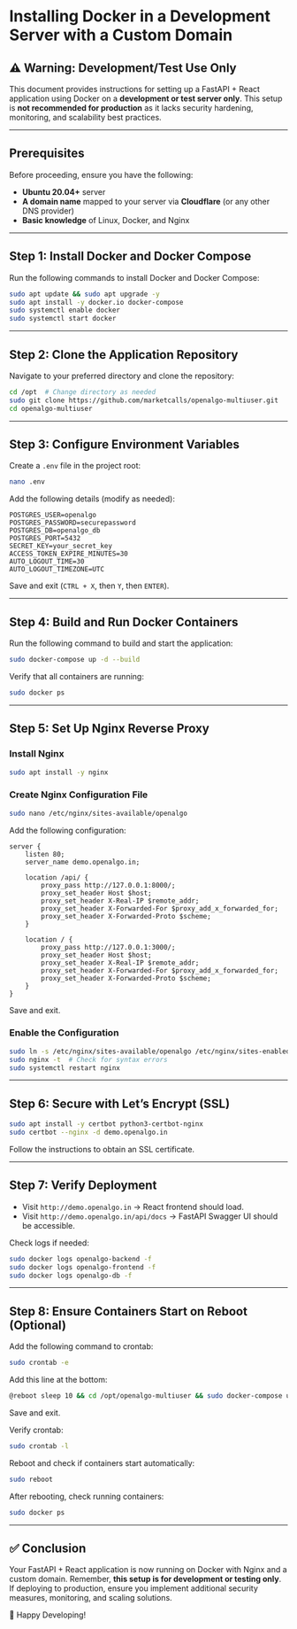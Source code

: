 # Installing Docker in a Development Server with a Custom Domain

## ⚠️ Warning: Development/Test Use Only
This document provides instructions for setting up a FastAPI + React application using Docker on a **development or test server only**. This setup is **not recommended for production** as it lacks security hardening, monitoring, and scalability best practices.

---

## Prerequisites
Before proceeding, ensure you have the following:
- **Ubuntu 20.04+** server
- **A domain name** mapped to your server via **Cloudflare** (or any other DNS provider)
- **Basic knowledge** of Linux, Docker, and Nginx

---

## Step 1: Install Docker and Docker Compose
Run the following commands to install Docker and Docker Compose:

```bash
sudo apt update && sudo apt upgrade -y
sudo apt install -y docker.io docker-compose
sudo systemctl enable docker
sudo systemctl start docker
```

---

## Step 2: Clone the Application Repository
Navigate to your preferred directory and clone the repository:

```bash
cd /opt  # Change directory as needed
sudo git clone https://github.com/marketcalls/openalgo-multiuser.git
cd openalgo-multiuser
```

---

## Step 3: Configure Environment Variables
Create a `.env` file in the project root:

```bash
nano .env
```

Add the following details (modify as needed):

```env
POSTGRES_USER=openalgo
POSTGRES_PASSWORD=securepassword
POSTGRES_DB=openalgo_db
POSTGRES_PORT=5432
SECRET_KEY=your_secret_key
ACCESS_TOKEN_EXPIRE_MINUTES=30
AUTO_LOGOUT_TIME=30
AUTO_LOGOUT_TIMEZONE=UTC
```

Save and exit (`CTRL + X`, then `Y`, then `ENTER`).

---

## Step 4: Build and Run Docker Containers
Run the following command to build and start the application:

```bash
sudo docker-compose up -d --build
```

Verify that all containers are running:

```bash
sudo docker ps
```

---

## Step 5: Set Up Nginx Reverse Proxy
### Install Nginx
```bash
sudo apt install -y nginx
```

### Create Nginx Configuration File
```bash
sudo nano /etc/nginx/sites-available/openalgo
```

Add the following configuration:

```nginx
server {
    listen 80;
    server_name demo.openalgo.in;

    location /api/ {
        proxy_pass http://127.0.0.1:8000/;
        proxy_set_header Host $host;
        proxy_set_header X-Real-IP $remote_addr;
        proxy_set_header X-Forwarded-For $proxy_add_x_forwarded_for;
        proxy_set_header X-Forwarded-Proto $scheme;
    }

    location / {
        proxy_pass http://127.0.0.1:3000/;
        proxy_set_header Host $host;
        proxy_set_header X-Real-IP $remote_addr;
        proxy_set_header X-Forwarded-For $proxy_add_x_forwarded_for;
        proxy_set_header X-Forwarded-Proto $scheme;
    }
}
```

Save and exit.

### Enable the Configuration
```bash
sudo ln -s /etc/nginx/sites-available/openalgo /etc/nginx/sites-enabled/
sudo nginx -t  # Check for syntax errors
sudo systemctl restart nginx
```

---

## Step 6: Secure with Let’s Encrypt (SSL)
```bash
sudo apt install -y certbot python3-certbot-nginx
sudo certbot --nginx -d demo.openalgo.in
```
Follow the instructions to obtain an SSL certificate.

---

## Step 7: Verify Deployment
- Visit `http://demo.openalgo.in` → React frontend should load.
- Visit `http://demo.openalgo.in/api/docs` → FastAPI Swagger UI should be accessible.

Check logs if needed:
```bash
sudo docker logs openalgo-backend -f
sudo docker logs openalgo-frontend -f
sudo docker logs openalgo-db -f
```

---

## Step 8: Ensure Containers Start on Reboot (Optional)
Add the following command to crontab:

```bash
sudo crontab -e
```

Add this line at the bottom:
```bash
@reboot sleep 10 && cd /opt/openalgo-multiuser && sudo docker-compose up -d
```

Save and exit.

Verify crontab:
```bash
sudo crontab -l
```

Reboot and check if containers start automatically:
```bash
sudo reboot
```

After rebooting, check running containers:
```bash
sudo docker ps
```

---

## ✅ Conclusion
Your FastAPI + React application is now running on Docker with Nginx and a custom domain. Remember, **this setup is for development or testing only**. If deploying to production, ensure you implement additional security measures, monitoring, and scaling solutions.

🚀 Happy Developing!

